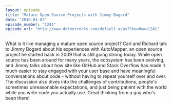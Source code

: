 ```yaml
---
layout: episode
title: "Mature Open Source Projects with Jimmy Bogard"
date: "2016-01-07"
episode_number: "1241"
episode_url: "http://www.dotnetrocks.com/default.aspx?ShowNum=1241"
---
```


What is it like managing a mature open source project? Carl and Richard talk to Jimmy Bogard about his experiences with AutoMapper, an open source project he started back in 2009 that is still going strong today. While open source has been around for many years, the ecosystem has been evolving, and Jimmy talks about how site like GitHub and Stack Overflow has made it much easier to stay engaged with your user base and have meaningful conversations about code - without having to repeat yourself over and over. The discussion also dives into the challenges of contributions, people's sometimes unreasonable expectations, and just being patient with the world while you write code you actually use. Great thinking from a guy who's been there!
